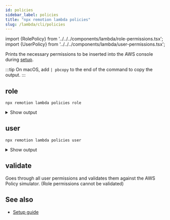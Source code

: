```yaml
---
id: policies
sidebar_label: policies
title: "npx remotion lambda policies"
slug: /lambda/cli/policies
---
```


import {RolePolicy} from '../../../components/lambda/role-permissions.tsx';
import {UserPolicy} from '../../../components/lambda/user-permissions.tsx';

Prints the necessary permissions to be inserted into the AWS console during [setup](/docs/lambda/setup).

:::tip
On macOS, add `| pbcopy` to the end of the command to copy the output.
:::

## role

```
npx remotion lambda policies role
```

<details>
<summary>Show output
</summary>
  <RolePolicy />
</details>

## user

```
npx remotion lambda policies user
```

<details>
<summary>Show output
</summary>
  <UserPolicy />
</details>

## validate

Goes through all user permissions and validates them against the AWS Policy simulator. (Role permissions cannot be validated)

## See also

- [Setup guide](/docs/lambda/setup)

